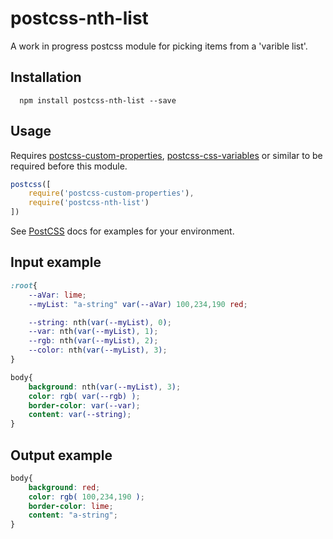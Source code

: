postcss-nth-list
=========

A work in progress postcss module for picking items from a 'varible list'.


## Installation

```shell
  npm install postcss-nth-list --save
```
## Usage
Requires [postcss-custom-properties], [postcss-css-variables] or similar to be required before this module.
```js
postcss([
    require('postcss-custom-properties'),
    require('postcss-nth-list')
])
```
See [PostCSS] docs for examples for your environment.

## Input example
```css
:root{
    --aVar: lime;
    --myList: "a-string" var(--aVar) 100,234,190 red;

    --string: nth(var(--myList), 0);
    --var: nth(var(--myList), 1);
    --rgb: nth(var(--myList), 2);
    --color: nth(var(--myList), 3);
}

body{
    background: nth(var(--myList), 3);
    color: rgb( var(--rgb) );
    border-color: var(--var);
    content: var(--string);
}

```

## Output example
```css
body{
    background: red;
    color: rgb( 100,234,190 );
    border-color: lime;
    content: "a-string";
}
```
[postcss-css-variables]:     https://github.com/MadLittleMods/postcss-css-variables
[postcss-custom-properties]: https://github.com/postcss/postcss-custom-properties
[PostCSS]:                   https://github.com/postcss/postcss
